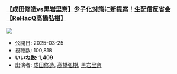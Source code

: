 ### [【成田修造vs黒岩里奈】少子化対策に新提案！生配信反省会【ReHacQ高橋弘樹】](https://www.youtube.com/watch?v=x4M3P8CFsY0)
[![](https://img.youtube.com/vi/x4M3P8CFsY0/sddefault.jpg)](https://www.youtube.com/watch?v=x4M3P8CFsY0)
-   公開日: 2025-03-25
-   視聴数: 100,818
-   **いいね数: 1,409**
-   出演者: [成田修造](/rehacq_fan/people/成田修造 "wikilink"), [高橋弘樹](/rehacq_fan/people/高橋弘樹 "wikilink"), [黒岩里奈](/rehacq_fan/people/黒岩里奈 "wikilink")
